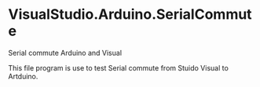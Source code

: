 # VisualStudio.Arduino.SerialCommute
Serial commute  Arduino and Visual

This file program is use to test Serial commute from Stuido Visual to Artduino.
